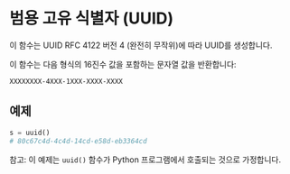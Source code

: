 # 범용 고유 식별자 (UUID)

이 함수는 UUID RFC 4122 버전 4 (완전히 무작위)에 따라 UUID를 생성합니다.

이 함수는 다음 형식의 16진수 값을 포함하는 문자열 값을 반환합니다:

`XXXXXXXX-4XXX-1XXX-XXXX-XXXX`

## 예제

```python
s = uuid()
# 80c67c4d-4c4d-14cd-e58d-eb3364cd
```

참고: 이 예제는 `uuid()` 함수가 Python 프로그램에서 호출되는 것으로 가정합니다.